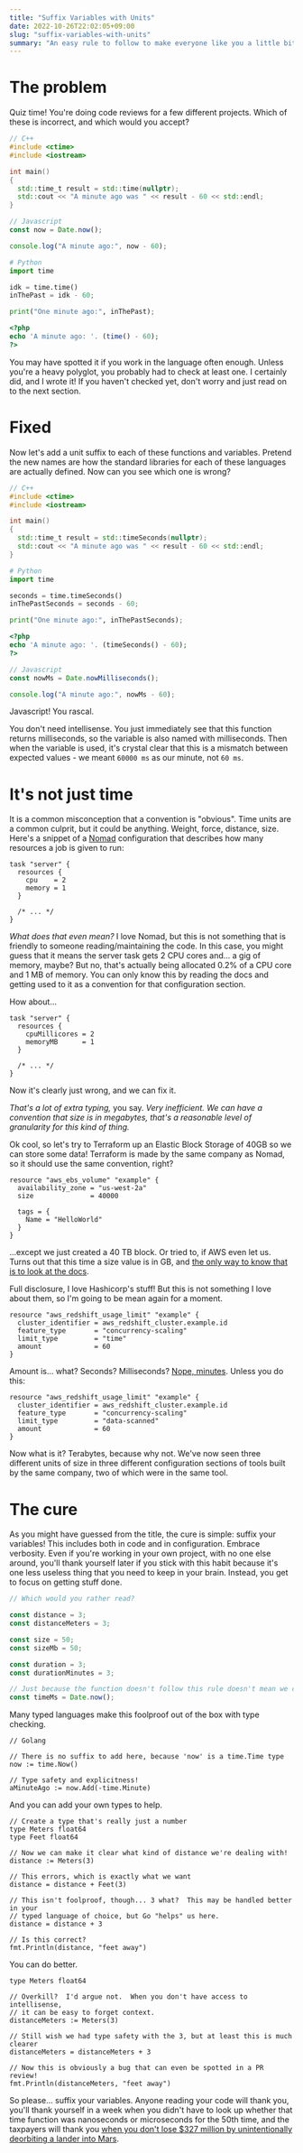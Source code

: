 ```yaml
---
title: "Suffix Variables with Units"
date: 2022-10-26T22:02:05+09:00
slug: "suffix-variables-with-units"
summary: "An easy rule to follow to make everyone like you a little bit more."
---
```


# The problem

Quiz time! You're doing code reviews for a few different projects. Which of
these is incorrect, and which would you accept?

```c++
// C++
#include <ctime>
#include <iostream>

int main()
{
  std::time_t result = std::time(nullptr);
  std::cout << "A minute ago was " << result - 60 << std::endl;
}
```

```javascript
// Javascript
const now = Date.now();

console.log("A minute ago:", now - 60);
```

```python
# Python
import time

idk = time.time()
inThePast = idk - 60;

print("One minute ago:", inThePast);
```

```php
<?php
echo 'A minute ago: '. (time() - 60);
?>
```

You may have spotted it if you work in the language often enough. Unless you're
a heavy polyglot, you probably had to check at least one. I certainly did, and
I wrote it! If you haven't checked yet, don't worry and just read on to the next
section.

# Fixed

Now let's add a unit suffix to each of these functions and variables. Pretend
the new names are how the standard libraries for each of these languages are
actually defined. Now can you see which one is wrong?

```c++
// C++
#include <ctime>
#include <iostream>

int main()
{
  std::time_t result = std::timeSeconds(nullptr);
  std::cout << "A minute ago was " << result - 60 << std::endl;
}
```

```python
# Python
import time

seconds = time.timeSeconds()
inThePastSeconds = seconds - 60;

print("One minute ago:", inThePastSeconds);
```

```php
<?php
echo 'A minute ago: '. (timeSeconds() - 60);
?>
```

```javascript
// Javascript
const nowMs = Date.nowMilliseconds();

console.log("A minute ago:", nowMs - 60);
```

Javascript! You rascal.

You don't need intellisense. You just immediately see that this function
returns milliseconds, so the variable is also named with milliseconds. Then
when the variable is used, it's crystal clear that this is a mismatch between
expected values - we meant `60000 ms` as our minute, not `60 ms`.

# It's not just time

It is a common misconception that a convention is "obvious". Time units are a
common culprit, but it could be anything. Weight, force, distance, size.
Here's a snippet of a [Nomad](https://nomadproject.io) configuration that
describes how many resources a job is given to run:

```hcl
task "server" {
  resources {
    cpu    = 2
    memory = 1
  }

  /* ... */
}
```

_What does that even mean?_ I love Nomad, but this is not something that is
friendly to someone reading/maintaining the code. In this case, you might guess
that it means the server task gets 2 CPU cores and... a gig of memory, maybe?
But no, that's actually being allocated 0.2% of a CPU core and 1 MB of memory.
You can only know this by reading the docs and getting used to it as a
convention for that configuration section.

How about...

```hcl
task "server" {
  resources {
    cpuMillicores = 2
    memoryMB      = 1
  }

  /* ... */
}
```

Now it's clearly just wrong, and we can fix it.

_That's a lot of extra typing,_ you say. _Very inefficient. We can have a
convention that size is in megabytes, that's a reasonable level of granularity
for this kind of thing._

Ok cool, so let's try to Terraform up an Elastic Block Storage of 40GB so we can
store some data! Terraform is made by the same company as Nomad, so it should
use the same convention, right?

```hcl
resource "aws_ebs_volume" "example" {
  availability_zone = "us-west-2a"
  size              = 40000

  tags = {
    Name = "HelloWorld"
  }
}
```

...except we just created a 40 TB block. Or tried to, if AWS even let us.
Turns out that this time a size value is in GB, and
[the only way to know that is to look at the docs](https://registry.terraform.io/providers/hashicorp/aws/latest/docs/resources/ebs_volume).

Full disclosure, I love Hashicorp's stuff! But this is not something I love
about them, so I'm going to be mean again for a moment.

```hcl
resource "aws_redshift_usage_limit" "example" {
  cluster_identifier = aws_redshift_cluster.example.id
  feature_type       = "concurrency-scaling"
  limit_type         = "time"
  amount             = 60
}
```

Amount is... what? Seconds? Milliseconds? [Nope, minutes](https://registry.terraform.io/providers/hashicorp/aws/latest/docs/resources/redshift_usage_limit). Unless you do this:

```hcl
resource "aws_redshift_usage_limit" "example" {
  cluster_identifier = aws_redshift_cluster.example.id
  feature_type       = "concurrency-scaling"
  limit_type         = "data-scanned"
  amount             = 60
}
```

Now what is it? Terabytes, because why not. We've now seen three different
units of size in three different configuration sections of tools built by the
same company, two of which were in the same tool.

# The cure

As you might have guessed from the title, the cure is simple: suffix your
variables! This includes both in code and in configuration. Embrace verbosity.
Even if you're working in your own project, with no one else around, you'll
thank yourself later if you stick with this habit because it's one less useless
thing that you need to keep in your brain. Instead, you get to focus on getting
stuff done.

```javascript
// Which would you rather read?

const distance = 3;
const distanceMeters = 3;

const size = 50;
const sizeMb = 50;

const duration = 3;
const durationMinutes = 3;

// Just because the function doesn't follow this rule doesn't mean we can't!
const timeMs = Date.now();
```

Many typed languages make this foolproof out of the box with type checking.

```golang
// Golang

// There is no suffix to add here, because 'now' is a time.Time type
now := time.Now()

// Type safety and explicitness!
aMinuteAgo := now.Add(-time.Minute)
```

And you can add your own types to help.

```golang
// Create a type that's really just a number
type Meters float64
type Feet float64

// Now we can make it clear what kind of distance we're dealing with!
distance := Meters(3)

// This errors, which is exactly what we want
distance = distance + Feet(3)

// This isn't foolproof, though... 3 what?  This may be handled better in your
// typed language of choice, but Go "helps" us here.
distance = distance + 3

// Is this correct?
fmt.Println(distance, "feet away")
```

You can do better.

```golang
type Meters float64

// Overkill?  I'd argue not.  When you don't have access to intellisense,
// it can be easy to forget context.
distanceMeters := Meters(3)

// Still wish we had type safety with the 3, but at least this is much clearer
distanceMeters = distanceMeters + 3

// Now this is obviously a bug that can even be spotted in a PR review!
fmt.Println(distanceMeters, "feet away")
```

So please... suffix your variables. Anyone reading your code will thank you,
you'll thank yourself in a week when you didn't have to look up whether that
time function was nanoseconds or microseconds for the 50th time, and the
taxpayers will thank you
[when you don't lose $327 million by unintentionally deorbiting a lander into Mars](https://en.wikipedia.org/wiki/Mars_Climate_Orbiter).
